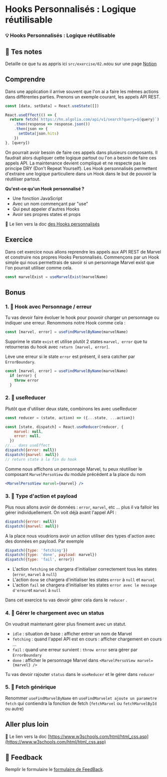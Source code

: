 # Hooks Personnalisés : Logique réutilisable
### 💡 Hooks Personnalisés : Logique réutilisable

## 📝 Tes notes

Detaille ce que tu as appris ici `src/exercise/02.md`ou sur une page [Notion](https://go.mikecodeur.com/course-notes-template)

## Comprendre

Dans une application il arrive souvent que l'on ai a faire les mêmes actions dans différentes parties. Prenons un exemple courant, les appels API REST.

```jsx
const [data, setData] = React.useState([])

React.useEffect(() => {
  return fetch(`https://hn.algolia.com/api/v1/search?query=${query}`)
    .then(response => response.json())
    .then(json => {
      setData(json.hits)
    })
}, [query])
```

On pourrait avoir besoin de faire ces appels dans plusieurs composants.  Il faudrait alors dupliquer cette logique partout ou l'on a besoin de faire ces appels API. La maintenance devient compliqué et ne respecte pas le principe DRY (Don't Repeat Yourself). Les Hook personnalisés permettent d'extraire une logique particuliere dans un Hook dans le but de pouvoir la réutiliser partout. 

**Qu'est-ce qu'un Hook personnalisé ?**

- Une fonction JavaScript
- Avec un nom commençant par "use"
- Qui peut appeler d'autres Hooks
- Avoir ses propres states et props

📑 Le lien vers la doc [des Hooks personnalisés](https://fr.reactjs.org/docs/hooks-custom.html) 

## Exercice

Dans cet exercice nous allons reprendre les appels aux API REST de Marvel et construire nos propres Hooks Personnalisés. Commençons par un Hook simple qui nous permettrais de savoir si un personnage Marvel exist que l'on pourrait utiliser comme cela.

```jsx
const marvelExist = useMarvelExist(marvelName)
```

## Bonus

### 1. 🚀 Hook avec Personnage / erreur

Tu vas devoir faire évoluer le hook pour pouvoir charger un personnage ou indiquer une erreur. Renommons notre Hook comme cela : 

```jsx
const [marvel, error] = useFindMarvelByName(marvelName)
```

Supprime le state `exist` et utilise plutôt 2 states `marvel, error` que tu retourneras du hook avec `return [marvel, error]`.

Lève une erreur si le state `error` est présent, il sera catcher par `ErrorBoundary`.

```jsx
const [marvel, error] = useFindMarvelByName(marvelName)
  if (error) {
    throw error 
  }
```

### 2. 🚀 useReducer

Plutôt que d'utiliser deux state, combinons les avec useReducer

```jsx
const reducer = (state, action) => ({...state, ...action})

const [state, dispatch] = React.useReducer(reducer, {
    marvel: null,
    error: null,
  })
//... dans useEffect
dispatch({error: null})
dispatch({marvel: null})
// return state à la fin du hook
```

Comme nous affichons un personnage Marvel, tu peux réutiliser le composant `MarvelPersoView`  du module précédent a la place du nom

```jsx
<MarvelPersoView marvel={marvel} />
```

### 3. 🚀 Type d'action et payload

Plus nous allons avoir de données : `error`, `marvel`, etc ... plus il va falloir les gérer individuellement. On voit déjà avant l'appel API :

```jsx
dispatch({error: null})
dispatch({marvel: null})
```

A la place nous voudrions avoir un action utiliser des types d'action avec des données en payload. Par exemple 

```jsx
dispatch({type: 'fetching'})
dispatch({type: 'done', payload: marvel})
dispatch({type: 'fail', error})
```

- L'action `fetching` se chargera d'initialiser correctement tous les states (`error`, `marvel` à `null`)
- L'action `done` se chargera d'initialiser les states `error` à `null` et `marvel`
- L'action `fail` se chargera d'initialiser les states `error avec le message d'ereur`et `marvel` à `null`

Dans cet exercice tu vas devoir gérer cela dans le `reducer` .

### 4. 🚀 Gérer le chargement avec un status

On voudrait maintenant gérer plus finement avec un statut. 

- `idle` : situation de base : afficher entrer un nom de Marvel
- `fetching` : quand l'appel API est en cours : afficher chargement en cours ...
- `fail` : quand une erreur survient : `throw error` sera gérer par `ErrorBoundary`
- `done` : afficher le personnage Marvel dans `<MarvelPersoView marvel={marvel} />`

Tu vas devoir rajouter `status` dans le `useReducer` et le gérer dans `reducer`

### 5. 🚀 Fetch générique

Renommer `useFindMarvelByName` en `useFindMarvelet ajoute un parametre fetch` qui contiendra la fonction de fetch (`fetchMarvel` ou `fetchMarvelById` ou autre)

## Aller plus loin

📑 Le lien vers la doc [https://www.w3schools.com/html/html_css.asp](https://www.w3schools.com/html/html_css.asp)

## 🐜 Feedback

Remplir le formulaire le [formulaire de FeedBack](https://go.mikecodeur.com/cours-react-avis).